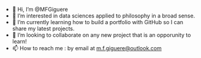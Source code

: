- 👋 Hi, I’m @MFGiguere
- 👀 I’m interested in data sciences applied to philosophy in a broad sense. 
- 🌱 I’m currently learning how to build a portfolio with GitHub so I can share my latest projects. 
- 💞️ I’m looking to collaborate on any new project that is an opporunity to learn!
- 📫 How to reach me : by email at m.f.giguere@outlook.com

<!---
MFGiguere/MFGiguere is a ✨ special ✨ repository because its `README.md` (this file) appears on your GitHub profile.
You can click the Preview link to take a look at your changes.
--->
